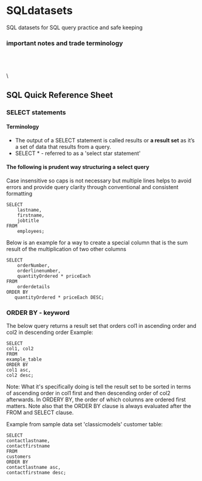 # SQLdatasets
SQL datasets for SQL query practice and safe keeping



### important notes and trade terminology


\
\
\
\

## SQL Quick Reference Sheet


### SELECT statements


#### Terminology
- The output of a SELECT statement is called results or **a result set** as it’s a set of data that results from a query.
- SELECT * - referred to as a  'select star statement'



#### The following is prudent way structuring a select query
Case insensitive so caps is not necessary but multiple lines helps to avoid errors and provide query clarity through conventional and consistent formatting

```
SELECT 
    lastname, 
    firstname, 
    jobtitle
FROM
    employees;
```

Below is an example for a way to create a special column that is the sum result of the multiplication of two other columns
```
SELECT 
    orderNumber, 
    orderlinenumber, 
    quantityOrdered * priceEach
FROM
    orderdetails
ORDER BY 
   quantityOrdered * priceEach DESC;
```

### ORDER BY - keyword

The below query returns a result set that orders col1 in ascending order and col2 in descending order
Example:
```
SELECT 
col1, col2
FROM
example_table
ORDER BY
col1 asc,
col2 desc;

```
Note: What it's specifically doing is tell the result set to be sorted in terms of ascending order in col1 first and then descending order of col2 afterwards.
In ORDERY BY, the order of which columns are ordered first matters. Note also that the ORDER BY clause is always evaluated after the FROM and SELECT clause.

Example from sample data set 'classicmodels' customer table:
```
SELECT
contactlastname, 
contactfirstname 
FROM 
customers 
ORDER BY 
contactlastname asc, 
contactfirstname desc;

```










